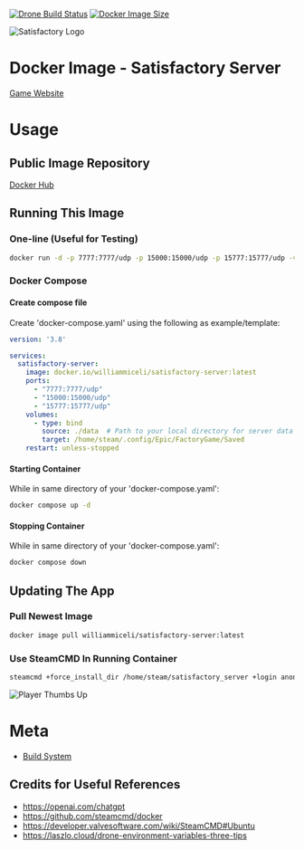 [![Drone Build Status](https://img.shields.io/drone/build/William/Docker_Satisfactory-Server?server=https%3A%2F%2Fdrone.williammiceli.systems&style=for-the-badge&label=Build%20Status)](https://drone.williammiceli.systems/William/Docker_Satisfactory-Server)
[![Docker Image Size](https://img.shields.io/docker/image-size/williammiceli/satisfactory-server?style=for-the-badge)](https://hub.docker.com/r/williammiceli/satisfactory-server)

![Satisfactory Logo](https://img2.storyblok.com/fit-in/0x300/filters:format(webp)/f/110098/5405x1416/10decfbcac/hero-logo.png)


# Docker Image - Satisfactory Server

[Game Website](https://www.satisfactorygame.com/)


# Usage

## Public Image Repository

[Docker Hub](https://hub.docker.com/r/williammiceli/satisfactory-server)


## Running This Image

### One-line (Useful for Testing)

```sh
docker run -d -p 7777:7777/udp -p 15000:15000/udp -p 15777:15777/udp -v /path/to/your/data:/home/steam/.config/Epic/FactoryGame/Saved williammiceli/satisfactory-server:latest
```

### Docker Compose

#### Create compose file

Create 'docker-compose.yaml' using the following as example/template:

```yaml
version: '3.8'

services:
  satisfactory-server:
    image: docker.io/williammiceli/satisfactory-server:latest
    ports:
      - "7777:7777/udp"
      - "15000:15000/udp"
      - "15777:15777/udp"
    volumes:
      - type: bind
        source: ./data  # Path to your local directory for server data
        target: /home/steam/.config/Epic/FactoryGame/Saved
    restart: unless-stopped
```

#### Starting Container

While in same directory of your 'docker-compose.yaml':

```sh
docker compose up -d
```

#### Stopping Container

While in same directory of your 'docker-compose.yaml':

```sh
docker compose down
```

## Updating The App

### Pull Newest Image

```sh
docker image pull williammiceli/satisfactory-server:latest
```

### Use SteamCMD In Running Container

```sh
steamcmd +force_install_dir /home/steam/satisfactory_server +login anonymous +app_update 1690800 -beta public validate +quit
```


![Player Thumbs Up](https://img2.storyblok.com/fit-in/0x800/filters:format(png)/f/110098/600x730/99e92fe34f/hero-graphic.png)


# Meta

* [Build System](https://drone.williammiceli.systems/William/Docker_Satisfactory-Server)

## Credits for Useful References

* https://openai.com/chatgpt
* https://github.com/steamcmd/docker
* https://developer.valvesoftware.com/wiki/SteamCMD#Ubuntu
* https://laszlo.cloud/drone-environment-variables-three-tips